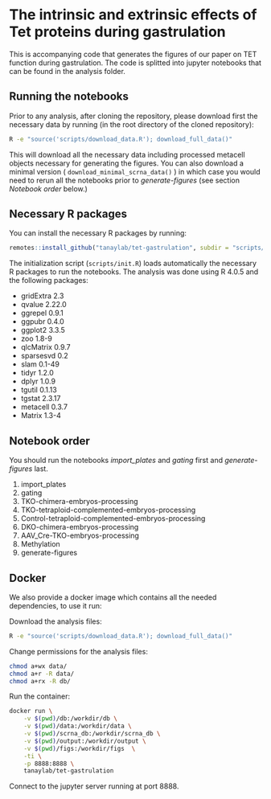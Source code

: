 
# The intrinsic and extrinsic effects of Tet proteins during gastrulation

<!-- badges: start -->
<!-- badges: end -->

This is accompanying code that generates the figures of our paper on TET function during gastrulation. The code is splitted into jupyter notebooks that can be found in the analysis folder.

## Running the notebooks

Prior to any analysis, after cloning the repository, please download first the necessary data by running (in the root directory of the cloned repository):


```bash
R -e "source('scripts/download_data.R'); download_full_data()"
```

This will download all the necessary data including processed metacell objects necessary for generating the figures. You can also download a minimal version ( `download_minimal_scrna_data()` ) in which case you would need to rerun all the notebooks prior to _generate-figures_ (see section *Notebook order* below.)

## Necessary R packages

You can install the necessary R packages by running:

```r
remotes::install_github("tanaylab/tet-gastrulation", subdir = "scripts/tet.gastru")
```

The initialization script (`scripts/init.R`) loads automatically the necessary R packages to run the notebooks. The analysis was done using R 4.0.5 and the following packages:

- gridExtra 2.3
- qvalue 2.22.0
- ggrepel 0.9.1
- ggpubr 0.4.0   
- ggplot2 3.3.5
- zoo 1.8-9
- qlcMatrix 0.9.7
- sparsesvd 0.2  
- slam 0.1-49
- tidyr 1.2.0
- dplyr 1.0.9
- tgutil 0.1.13  
- tgstat 2.3.17
- metacell 0.3.7
- Matrix 1.3-4

## Notebook order 

You should run the notebooks _import_plates_ and _gating_ first and _generate-figures_ last.

1. import_plates
2. gating
3. TKO-chimera-embryos-processing
4. TKO-tetraploid-complemented-embryos-processing
5. Control-tetraploid-complemented-embryos-processing
6. DKO-chimera-embryos-processing
7. AAV_Cre-TKO-embryos-processing
8. Methylation
9. generate-figures

## Docker

We also provide a docker image which contains all the needed dependencies, to use it run:

Download the analysis files: 

```bash
R -e "source('scripts/download_data.R'); download_full_data()"
```

Change permissions for the analysis files:

```bash
chmod a+wx data/
chmod a+r -R data/
chmod a+rx -R db/
```

Run the container:

```bash
docker run \
    -v $(pwd)/db:/workdir/db \
    -v $(pwd)/data:/workdir/data \
    -v $(pwd)/scrna_db:/workdir/scrna_db \
    -v $(pwd)/output:/workdir/output \
    -v $(pwd)/figs:/workdir/figs  \
    -ti \
    -p 8888:8888 \
    tanaylab/tet-gastrulation
```

Connect to the jupyter server running at port 8888.



